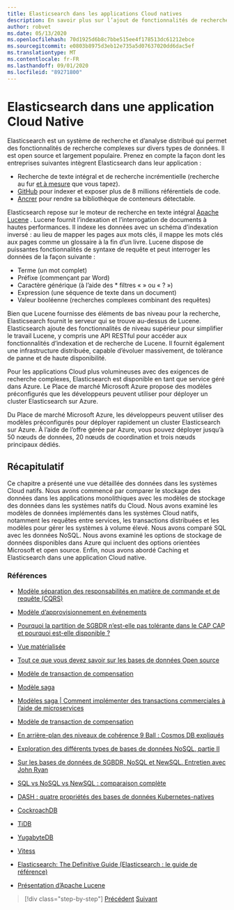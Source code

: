 ```yaml
---
title: Elasticsearch dans les applications Cloud natives
description: En savoir plus sur l’ajout de fonctionnalités de recherche élastique aux applications Cloud natives.
author: robvet
ms.date: 05/13/2020
ms.openlocfilehash: 70d1925d6b8c7bbe515ee4f178513dc61212ebce
ms.sourcegitcommit: e0803b8975d3eb12e735a5d07637020dd6dac5ef
ms.translationtype: MT
ms.contentlocale: fr-FR
ms.lasthandoff: 09/01/2020
ms.locfileid: "89271800"
---
```

# <a name="elasticsearch-in-a-cloud-native-app"></a>Elasticsearch dans une application Cloud Native

Elasticsearch est un système de recherche et d’analyse distribué qui permet des fonctionnalités de recherche complexes sur divers types de données. Il est open source et largement populaire. Prenez en compte la façon dont les entreprises suivantes intègrent Elasticsearch dans leur application :

- Recherche de texte intégral et de recherche incrémentielle (recherche au fur [et à mesure](https://blog.wikimedia.org/2014/01/06/wikimedia-moving-to-elasticsearch/) que vous tapez).
- [GitHub](https://www.elastic.co/customers/github) pour indexer et exposer plus de 8 millions référentiels de code.  
- [Ancrer](https://www.elastic.co/customers/docker) pour rendre sa bibliothèque de conteneurs détectable.

Elasticsearch repose sur le moteur de recherche en texte intégral [Apache Lucene](https://lucene.apache.org/core/) . Lucene fournit l’indexation et l’interrogation de documents à hautes performances. Il indexe les données avec un schéma d’indexation inversé : au lieu de mapper les pages aux mots clés, il mappe les mots clés aux pages comme un glossaire à la fin d’un livre. Lucene dispose de puissantes fonctionnalités de syntaxe de requête et peut interroger les données de la façon suivante :

- Terme (un mot complet)
- Préfixe (commençant par Word)
- Caractère générique (à l’aide des \* filtres « » ou « ? »)
- Expression (une séquence de texte dans un document)
- Valeur booléenne (recherches complexes combinant des requêtes)

Bien que Lucene fournisse des éléments de bas niveau pour la recherche, Elasticsearch fournit le serveur qui se trouve au-dessus de Lucene. Elasticsearch ajoute des fonctionnalités de niveau supérieur pour simplifier le travail Lucene, y compris une API RESTful pour accéder aux fonctionnalités d’indexation et de recherche de Lucene. Il fournit également une infrastructure distribuée, capable d’évoluer massivement, de tolérance de panne et de haute disponibilité.

Pour les applications Cloud plus volumineuses avec des exigences de recherche complexes, Elasticsearch est disponible en tant que service géré dans Azure. Le Place de marché Microsoft Azure propose des modèles préconfigurés que les développeurs peuvent utiliser pour déployer un cluster Elasticsearch sur Azure.

Du Place de marché Microsoft Azure, les développeurs peuvent utiliser des modèles préconfigurés pour déployer rapidement un cluster Elasticsearch sur Azure. À l’aide de l’offre gérée par Azure, vous pouvez déployer jusqu’à 50 nœuds de données, 20 nœuds de coordination et trois nœuds principaux dédiés.

## <a name="summary"></a>Récapitulatif

Ce chapitre a présenté une vue détaillée des données dans les systèmes Cloud natifs. Nous avons commencé par comparer le stockage des données dans les applications monolithiques avec les modèles de stockage des données dans les systèmes natifs du Cloud. Nous avons examiné les modèles de données implémentés dans les systèmes Cloud natifs, notamment les requêtes entre services, les transactions distribuées et les modèles pour gérer les systèmes à volume élevé. Nous avons comparé SQL avec les données NoSQL. Nous avons examiné les options de stockage de données disponibles dans Azure qui incluent des options orientées Microsoft et open source. Enfin, nous avons abordé Caching et Elasticsearch dans une application Cloud native.

### <a name="references"></a>Références

- [Modèle séparation des responsabilités en matière de commande et de requête (CQRS)](https://docs.microsoft.com/azure/architecture/patterns/cqrs)

- [Modèle d’approvisionnement en événements](https://docs.microsoft.com/azure/architecture/patterns/event-sourcing)

- [Pourquoi la partition de SGBDR n’est-elle pas tolérante dans le CAP CAP et pourquoi est-elle disponible ?](https://stackoverflow.com/questions/36404765/why-isnt-rdbms-partition-tolerant-in-cap-theorem-and-why-is-it-available)

- [Vue matérialisée](https://docs.microsoft.com/azure/architecture/patterns/materialized-view)

- [Tout ce que vous devez savoir sur les bases de données Open source](https://www.ibm.com/blogs/systems/all-you-really-need-to-know-about-open-source-databases/)

- [Modèle de transaction de compensation](https://docs.microsoft.com/azure/architecture/patterns/compensating-transaction)

- [Modèle saga](https://microservices.io/patterns/data/saga.html)

- [Modèles saga | Comment implémenter des transactions commerciales à l’aide de microservices](https://blog.couchbase.com/saga-pattern-implement-business-transactions-using-microservices-part/)

- [Modèle de transaction de compensation](https://docs.microsoft.com/azure/architecture/patterns/compensating-transaction)

- [En arrière-plan des niveaux de cohérence 9 Ball : Cosmos DB expliqués](https://blog.jeremylikness.com/blog/2018-03-23_getting-behind-the-9ball-cosmosdb-consistency-levels/)

- [Exploration des différents types de bases de données NoSQL, partie II](https://www.3pillarglobal.com/insights/exploring-the-different-types-of-nosql-databases)

- [Sur les bases de données de SGBDR, NoSQL et NewSQL. Entretien avec John Ryan](http://www.odbms.org/blog/2018/03/on-rdbms-nosql-and-newsql-databases-interview-with-john-ryan/)
  
- [SQL vs NoSQL vs NewSQL : comparaison complète](https://www.xenonstack.com/blog/sql-vs-nosql-vs-newsql/)

- [DASH : quatre propriétés des bases de données Kubernetes-natives](https://thenewstack.io/dash-four-properties-of-kubernetes-native-databases/)

- [CockroachDB](https://www.cockroachlabs.com/)

- [TiDB](https://pingcap.com/en/)

- [YugabyteDB](https://www.yugabyte.com/)

- [Vitess](https://vitess.io/)

- [Elasticsearch: The Definitive Guide (Elasticsearch : le guide de référence)](https://shop.oreilly.com/product/0636920028505.do)
  
- [Présentation d’Apache Lucene](https://www.baeldung.com/lucene)

>[!div class="step-by-step"]
>[Précédent](azure-caching.md) 
> [Suivant](resiliency.md) <!-- Next Chapter -->
